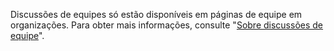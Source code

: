 Discussões de equipes só estão disponíveis em páginas de equipe em organizações. Para obter mais informações, consulte "[Sobre discussões de equipe](/github/setting-up-and-managing-organizations-and-teams/about-team-discussions)".
